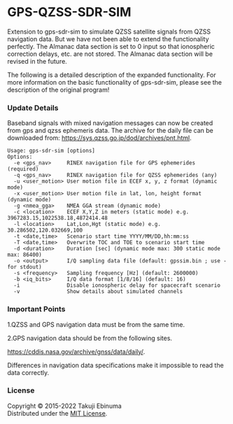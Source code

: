 # GPS-QZSS-SDR-SIM

Extension to gps-sdr-sim to simulate QZSS satellite signals from QZSS navigation data.
But we have not been able to extend the functionality perfectly.
The Almanac data section is set to 0 input so that ionospheric correction delays, etc. are not stored.
The Almanac data section will be revised in the future.

The following is a detailed description of the expanded functionality.
For more information on the basic functionality of gps-sdr-sim, please see the description of the original program!

### Update Details

Baseband signals with mixed navigation messages can now be created from gps and qzss ephemeris data.
The archive for the daily file can 
be downloaded from: https://sys.qzss.go.jp/dod/archives/pnt.html. 

```
Usage: gps-sdr-sim [options]
Options:
  -e <gps_nav>     RINEX navigation file for GPS ephemerides (required)
  -q <gps_nav>     RINEX navigation file for QZSS ephemerides (any)
  -u <user_motion> User motion file in ECEF x, y, z format (dynamic mode)
  -x <user_motion> User motion file in lat, lon, height format (dynamic mode)
  -g <nmea_gga>    NMEA GGA stream (dynamic mode)
  -c <location>    ECEF X,Y,Z in meters (static mode) e.g. 3967283.15,1022538.18,4872414.48
  -l <location>    Lat,Lon,Hgt (static mode) e.g. 30.286502,120.032669,100
  -t <date,time>   Scenario start time YYYY/MM/DD,hh:mm:ss
  -T <date,time>   Overwrite TOC and TOE to scenario start time
  -d <duration>    Duration [sec] (dynamic mode max: 300 static mode max: 86400)
  -o <output>      I/Q sampling data file (default: gpssim.bin ; use - for stdout)
  -s <frequency>   Sampling frequency [Hz] (default: 2600000)
  -b <iq_bits>     I/Q data format [1/8/16] (default: 16)
  -i               Disable ionospheric delay for spacecraft scenario
  -v               Show details about simulated channels
```

### Important Points
1.QZSS and GPS navigation data must be from the same time.

2.GPS navigation data should be from the following sites.

https://cddis.nasa.gov/archive/gnss/data/daily/. 

Differences in navigation data specifications make it impossible to read the data correctly.

### License

Copyright &copy; 2015-2022 Takuji Ebinuma  
Distributed under the [MIT License](http://www.opensource.org/licenses/mit-license.php).
